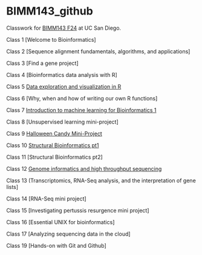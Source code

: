 # BIMM143_github
Classwork for [BIMM143 F24](https://bioboot.github.io/bimm143_F24/) at UC San Diego.

Class 1 [Welcome to Bioinformatics]

Class 2 [Sequence alignment fundamentals, algorithms, and applications]

Class 3 [Find a gene project]

Class 4 [Bioinformatics data analysis with R]

Class 5 [Data exploration and visualization in R](https://github.com/gag002/BIMM143_github/blob/main/Class%205/Week-5-bimm-143.pdf)

Class 6 [Why, when and how of writing our own R functions]

Class 7 [Introduction to machine learning for Bioinformatics 1](https://github.com/gag002/BIMM143_github/blob/main/Class%207/Class%207_%20Machine%20Learning%20-%20Class-7-Lab.pdf)

Class 8 [Unsupervised learning mini-project]

Class 9 [Halloween Candy Mini-Project](https://github.com/gag002/BIMM143_github/blob/main/Class%209/Class%209_%20Halloween%20Mini-Project.pdf)

Class 10 [Structural Bioinformatics pt1](https://github.com/gag002/BIMM143_github/blob/main/Class%2010%20/Class%2010%20Structural%20BioInformatics%201%20-%20Class-9-Structural-Bio-1.pdf)

Class 11 [Structural Bioinformatics pt2]

Class 12 [Genome informatics and high throughput sequencing](https://github.com/gag002/BIMM143_github/blob/main/Class%2012/Class-12--quarto.pdf)

Class 13 (Transcriptomics, RNA-Seq analysis, and the interpretation of gene lists]

Class 14 [RNA-Seq mini project]

Class 15 [Investigating pertussis resurgence mini project]

Class 16 [Essential UNIX for bioinformatics]

Class 17 [Analyzing sequencing data in the cloud]

Class 19 [Hands-on with Git and Github]